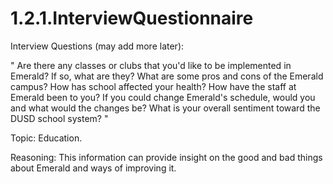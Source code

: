 # 1.2.1.InterviewQuestionnaire

Interview Questions (may add more later): 

"
Are there any classes or clubs that you'd like to be implemented in Emerald? If so, what are they?
What are some pros and cons of the Emerald campus?
How has school affected your health?
How have the staff at Emerald been to you?
If you could change Emerald's schedule, would you and what would the changes be?
What is your overall sentiment toward the DUSD school system?
"

Topic: Education.

Reasoning: This information can provide insight on the good and bad things about Emerald and ways of improving it.
